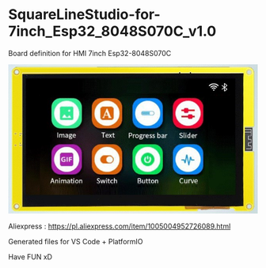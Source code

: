 # SquareLineStudio-for-7inch_Esp32_8048S070C_v1.0

Board definition for HMI 7inch Esp32-8048S070C

![alt text](7inch_Esp32_8048S070C.png)

Aliexpress : https://pl.aliexpress.com/item/1005004952726089.html

Generated files for VS Code + PlatformIO

Have FUN xD
